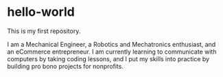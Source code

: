 # hello-world
This is my first repository.

I am a Mechanical Engineer, a Robotics and Mechatronics enthusiast, and an eCommerce entrepreneur. I am currently learning to communicate with computers by taking coding lessons, and I put my skills into practice by building pro bono projects for nonprofits.
